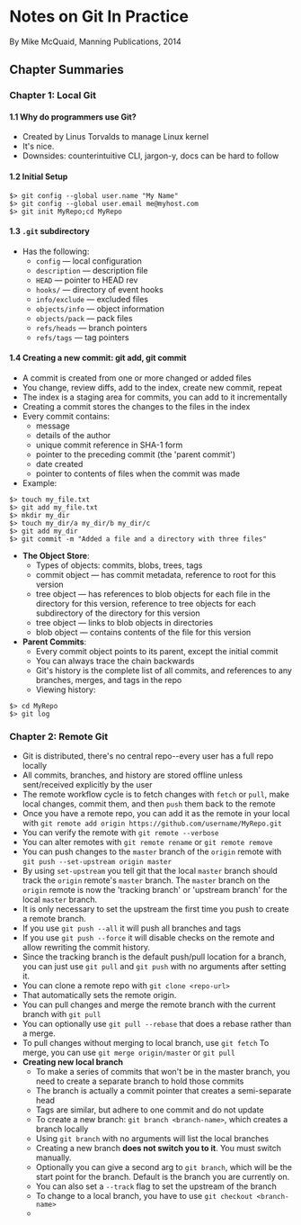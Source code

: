 # Notes on Git In Practice

By Mike McQuaid, Manning Publications, 2014

## Chapter Summaries

### Chapter 1: Local Git

#### 1.1 Why do programmers use Git?

* Created by Linus Torvalds to manage Linux kernel
* It's nice.
* Downsides: counterintuitive CLI, jargon-y, docs can be hard to follow

#### 1.2 Initial Setup

```Shell
$> git config --global user.name "My Name"
$> git config --global user.email me@myhost.com
$> git init MyRepo;cd MyRepo
```

#### 1.3 ``.git`` subdirectory

* Has the following:
    * ``config`` &mdash; local configuration
    * ``description`` &mdash; description file
    * ``HEAD`` &mdash; pointer to HEAD rev
    * ``hooks/`` &mdash; directory of event hooks
    * ``info/exclude`` &mdash; excluded files
    * ``objects/info`` &mdash; object information
    * ``objects/pack`` &mdash; pack files
    * ``refs/heads`` &mdash; branch pointers
    * ``refs/tags`` &mdash; tag pointers

#### 1.4 Creating a new commit: git add, git commit

* A commit is created from one or more changed or added files
* You change, review diffs, add to the index, create new commit, repeat
* The index is a staging area for commits, you can add to it incrementally
* Creating a commit stores the changes to the files in the index
* Every commit contains:
    * message
    * details of the author
    * unique commit reference in SHA-1 form
    * pointer to the preceding commit (the 'parent commit')
    * date created
    * pointer to contents of files when the commit was made
* Example:

```Shell
$> touch my_file.txt
$> git add my_file.txt
$> mkdir my_dir
$> touch my_dir/a my_dir/b my_dir/c
$> git add my_dir
$> git commit -m "Added a file and a directory with three files"
```

* **The Object Store**:
    * Types of objects: commits, blobs, trees, tags
    * commit object &mdash; has commit metadata, reference to root for this version
    * tree object &mdash; has references to blob objects for each file in the directory for this version, reference to tree objects for each subdirectory of the directory for this version
    * tree object &mdash; links to blob objects in directories
    * blob object &mdash; contains contents of the file for this version
* **Parent Commits**:
    * Every commit object points to its parent, except the initial commit
    * You can always trace the chain backwards
    * Git's history is the complete list of all commits, and references to any branches, merges, and tags in the repo
    * Viewing history:

```Shell
$> cd MyRepo
$> git log
```

### Chapter 2: Remote Git

* Git is distributed, there's no central repo--every user has a full repo locally
* All commits, branches, and history are stored offline unless sent/received explicitly by the user
* The remote workflow cycle is to fetch changes with ``fetch`` or ``pull``, make local changes, commit them, and then ``push`` them back to the remote
* Once you have a remote repo, you can add it as the remote in your local with ``git remote add origin https://github.com/username/MyRepo.git``
* You can verify the remote with ``git remote --verbose``
* You can alter remotes with ``git remote rename`` or ``git remote remove``
* You can push changes to the ``master`` branch of the ``origin`` remote with ``git push --set-upstream origin master``
* By using ``set-upstream`` you tell git that the local ``master`` branch should track the ``origin`` remote's ``master`` branch. The ``master`` branch on the ``origin`` remote is now the 'tracking branch' or 'upstream branch' for the local ``master`` branch.
* It is only necessary to set the upstream the first time you push to create a remote branch.
* If you use ``git push --all`` it will push all branches and tags
* If you use ``git push --force`` it will disable checks on the remote and allow rewriting the commit history.
* Since the tracking branch is the default push/pull location for a branch, you can just use ``git pull`` and ``git push`` with no arguments after setting it.
* You can clone a remote repo with ``git clone <repo-url>``
* That automatically sets the remote origin.
* You can pull changes and merge the remote branch with the current branch with ``git pull``
* You can optionally use ``git pull --rebase`` that does a rebase rather than a merge.
* To pull changes without merging to local branch, use ``git fetch`` To merge, you can use ``git merge origin/master`` or ``git pull``
* **Creating new local branch**
    * To make a series of commits that won't be in the master branch, you need to create a separate branch to hold those commits
    * The branch is actually a commit pointer that creates a semi-separate head
    * Tags are similar, but adhere to one commit and do not update
    * To create a new branch: ``git branch <branch-name>``, which creates a branch locally
    * Using ``git branch`` with no arguments will list the local branches
    * Creating a new branch **does not switch you to it**. You must switch manually.
    * Optionally you can give a second arg to ``git branch``, which will be the start point for the branch. Default is the branch you are currently on.
    * You can also set a ``--track`` flag to set the upstream of the branch
    * To change to a local branch, you have to use ``git checkout <branch-name>``
    *
